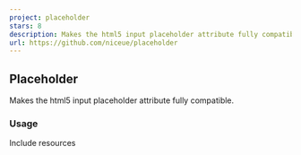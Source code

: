 ```yaml
---
project: placeholder
stars: 8
description: Makes the html5 input placeholder attribute fully compatible.
url: https://github.com/niceue/placeholder
---
```


Placeholder
-----------

Makes the html5 input placeholder attribute fully compatible.

### Usage

Include resources

<link rel\="stylesheet" href\="path/to/jquery.placeholder.css"\>
<script type\="text/javascript" src\="path/to/jquery.placeholder.js"\></script\>

That's all!

### Browser Support

-   IE6+
-   Chrome
-   Safari 4+
-   Firefox 3.5+
-   Opera

### Bugs / Contributions

-   Report a bug
-   To contribute or send an idea, github message me or fork the project

### Build

Placeholder use UglifyJS2 you should have installed nodejs and run `npm install uglify-js -g`.

### License

MIT License.
